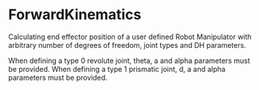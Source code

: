 # ForwardKinematics

Calculating end effector position of a user defined Robot Manipulator with arbitrary number of degrees of freedom, joint types and DH parameters.

When defining a type 0 revolute joint, theta, a and alpha parameters must be provided. When defining a type 1 prismatic joint, d, a and alpha parameters must be provided.
